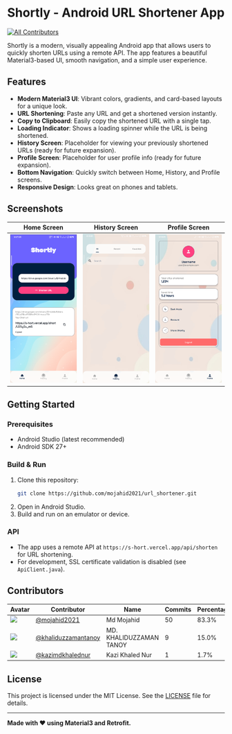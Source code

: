 # Shortly - Android URL Shortener App
<!-- ALL-CONTRIBUTORS-BADGE:START - Do not remove or modify this section -->
[![All Contributors](https://img.shields.io/badge/all_contributors-2-orange.svg?style=flat-square)](#contributors-)
<!-- ALL-CONTRIBUTORS-BADGE:END -->

Shortly is a modern, visually appealing Android app that allows users to quickly shorten URLs using a remote API. The app features a beautiful Material3-based UI, smooth navigation, and a simple user experience.

## Features

- **Modern Material3 UI**: Vibrant colors, gradients, and card-based layouts for a unique look.
- **URL Shortening**: Paste any URL and get a shortened version instantly.
- **Copy to Clipboard**: Easily copy the shortened URL with a single tap.
- **Loading Indicator**: Shows a loading spinner while the URL is being shortened.
- **History Screen**: Placeholder for viewing your previously shortened URLs (ready for future expansion).
- **Profile Screen**: Placeholder for user profile info (ready for future expansion).
- **Bottom Navigation**: Quickly switch between Home, History, and Profile screens.
- **Responsive Design**: Looks great on phones and tablets.

## Screenshots

| Home Screen | History Screen | Profile Screen |
|:-----------:|:-------------:|:--------------:|
| ![Home](screenshots/home.png) | ![History](screenshots/history.png) | ![Profile](screenshots/profile.png) |

## Getting Started

### Prerequisites
- Android Studio (latest recommended)
- Android SDK 27+

### Build & Run
1. Clone this repository:
   ```bash
   git clone https://github.com/mojahid2021/url_shortener.git
   ```
2. Open in Android Studio.
3. Build and run on an emulator or device.

### API
- The app uses a remote API at `https://s-hort.vercel.app/api/shorten` for URL shortening.
- For development, SSL certificate validation is disabled (see `ApiClient.java`).

## Contributors

| Avatar | Contributor | Name | Commits | Percentage |
|---|---|---|---|---|
| <img src="https://avatars.githubusercontent.com/u/111579765?v=4" width="50"> | [@mojahid2021](https://github.com/mojahid2021) | Md Mojahid | 50 | 83.3% |
| <img src="https://avatars.githubusercontent.com/u/198484936?v=4" width="50"> | [@khaliduzzamantanoy](https://github.com/khaliduzzamantanoy) | MD. KHALIDUZZAMAN TANOY | 9 | 15.0% |
| <img src="https://avatars.githubusercontent.com/u/102396383?v=4" width="50"> | [@kazimdkhalednur](https://github.com/kazimdkhalednur) | Kazi Khaled Nur | 1 | 1.7% |

## License

This project is licensed under the MIT License. See the [LICENSE](LICENSE) file for details.

---

**Made with ❤️ using Material3 and Retrofit.**
